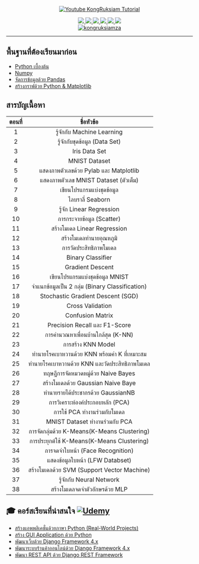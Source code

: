 <div id="badges" align="center">

  [![Youtube KongRuksiam Tutorial](https://youtube-stats-card.vercel.app/api?channelid=UCB6eDEzpqpiaZnDMzoje57Q&layout=extruded&theme=neon)](https://www.youtube.com/@KongRuksiamTutorial)

  <a href="https://www.facebook.com/KongRuksiamTutorial" target="_blank">
    <img src="https://img.shields.io/badge/Facebook-1877F2?style=for-the-badge&logo=facebook&logoColor=white"/>
  </a>
    <a href="https://www.udemy.com/user/kong-ruksiam/" target="_blank">
    <img src="https://img.shields.io/badge/Udemy-A435F0?style=for-the-badge&logo=Udemy&logoColor=white"/>
  </a>
    <a href="https://www.youtube.com/@KongRuksiamOfficial/store" target="_blank">
    <img src="https://img.shields.io/badge/Shopee-EE4D2D?style=for-the-badge&logo=Shopee&logoColor=white"/>
  </a>
  <a href="https://medium.com/@kongruksiam" target="_blank">
    <img src="https://img.shields.io/badge/Medium-12100E?style=for-the-badge&logo=medium&logoColor=white"/>
  </a>
  <a href="https://codepen.io/kongruksiamstudio" target="_blank">
    <img src="https://img.shields.io/badge/Codepen-000000?style=for-the-badge&logo=codepen&logoColor=white"/>
  </a>
  <a href="https://www.tiktok.com/@kongruksiamstudio" target="_blank">
    <img src="https://img.shields.io/badge/TikTok-000000?style=for-the-badge&logo=tiktok&logoColor=white"/>
  </a>
  <br>
  <a href="https://github.com/kongruksiamza">
    <img src="https://komarev.com/ghpvc/?username=kongruksiamza&style=flat-square&color=blue" alt="kongruksiamza"/>
  </a>
</div>

--- 

## พื้นฐานที่ต้องเรียนมาก่อน
- [Python เบื้องต้น](https://youtube.com/playlist?list=PLEE74DyIkwElyKXAKxmHETTtaq99btEPf&si=PWovkpO9hBo5x2Go)
- [Numpy](https://youtu.be/MDA8SbfdLKA?si=IQpuUv61pta7y1RL)
- [จัดการข้อมูลด้วย Pandas](https://youtu.be/SPdwqEPZ_EE?si=F9x0vYZ1jjvuUBwn)
- [สร้างกราฟด้วย Python & Matplotlib](https://youtu.be/MIaO3atFaGM?si=btbxFQJ8OwBpmpzB)

## สารบัญเนื้อหา
| ตอนที่ |                   ชื่อหัวข้อ                   |
|:----:|:------------------------------------------:|
|   1  | รู้จักกับ Machine Learning                     |
|   2  | รู้จักกับชุดข้อมูล (Data Set)                     |
|   3  | Iris Data Set                              |
|   4  | MNIST Dataset                              |
|   5  | แสดงภาพตัวเลขด้วย Pylab และ Matplotlib       |
|   6  | แสดงภาพตัวเลข MNIST Dataset (ตัวเต็ม)         |
|   7  | เขียนโปรแกรมแบ่งชุดข้อมูล                       |
|   8  | ไลบราลี่ Seaborn                             |
|   9  | รู้จัก Linear Regression                      |
|  10  | การกระจายข้อมูล (Scatter)                    |
|  11  | สร้างโมเดล Linear Regression                |
|  12  | สร้างโมเดลทำนายอุณหภูมิ                        |
|  13  | การวัดประสิทธิภาพโมเดล                        |
|  14  | Binary Classifier                          |
|  15  | Gradient Descent                           |
|  16  | เขียนโปรแกรมแบ่งชุดข้อมูล MNIST                 |
|  17  | จำแนกข้อมูลเป็น 2 กลุ่ม (Binary Classification) |
|  18  | Stochastic Gradient Descent (SGD)          |
|  19  | Cross Validation                           |
|  20  | Confusion Matrix                           |
|  21  | Precision Recall และ F1-Score              |
|  22  | การคำนวณหาเพื่อนบ้านใกล้สุด (K-NN)              |
|  23  | การสร้าง KNN Model                          |
|  24  | ทำนายโรคเบาหวานด้วย KNN พร้อมค่า K ที่เหมาะสม   |
|  25  | ทำนายโรคเบาหวานด้วย KNN และวัดประสิทธิภาพโมเดล |
|  26  | ทฤษฎีการจัดหมวดหมู่ด้วย Naive Bayes             |
|  27  | สร้างโมเดลด้วย Gaussian Naive Baye           |
|  28  | ทำนายรายได้ประชากรด้วย GaussianNB            |
|  29  | การวิเคราะห์องค์ประกอบหลัก (PCA)               |
|  30  | การใช้ PCA ทำงานร่วมกับโมเดล                  |
|  31  | MNIST Dataset ทำงานร่วมกับ  PCA              |
|  32  | การจัดกลุ่มด้วย K-Means(K-Means Clustering)    |
|  33  | การประยุกต์ใช้ K-Means(K-Means Clustering)    |
|  34  | การจดจำใบหน้า (Face Recognition)            |
|  35  | แสดงข้อมูลใบหน้า (LFW Databset)               |
|  36  | สร้างโมเดลด้วย SVM (Support Vector Machine)  |
|  37  | รู้จักกับ Neural Network                       |
|  38  | สร้างโมเดลจดจำตัวอักษรด้วย MLP                 |

## 🎓 คอร์สเรียนที่น่าสนใจ [![Udemy](https://img.shields.io/badge/Udemy-A435F0?logo=udemy&logoColor=fff)](https://www.udemy.com/user/kong-ruksiam/)
- [สร้างแอพพลิเคชั่นด้วยภาษา Python (Real-World Projects)](https://www.udemy.com/course/python-real-world-projects/?referralCode=4D6784B6C4CF2CBB1892)
- [สร้าง GUI Application ด้วย Python](https://www.udemy.com/course/python-gui-projects/?referralCode=CFE6A91D21C759EF13E1)
- [พัฒนาเว็บด้วย Django Framework 4.x](https://www.udemy.com/course/django-framework-real-world-projects/?referralCode=63ED08A516BE8C4A93F7)
- [พัฒนาระบบร้านค้าออนไลน์ด้วย Django Framework 4.x](https://www.udemy.com/course/django-framework-e-commerce/?referralCode=AFDB5F462F46815300C1)
- [พัฒนา REST API ด้วย Django REST Framework](https://www.udemy.com/course/rest-api-django-rest-framework/?referralCode=3E81004F9DAE23131BC4)
